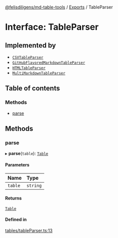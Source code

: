 [@felisdiligens/md-table-tools](../README.md) / [Exports](../modules.md) / TableParser

# Interface: TableParser

## Implemented by

- [`CSVTableParser`](../classes/CSVTableParser.md)
- [`GitHubFlavoredMarkdownTableParser`](../classes/GitHubFlavoredMarkdownTableParser.md)
- [`HTMLTableParser`](../classes/HTMLTableParser.md)
- [`MultiMarkdownTableParser`](../classes/MultiMarkdownTableParser.md)

## Table of contents

### Methods

- [parse](TableParser.md#parse)

## Methods

### parse

▸ **parse**(`table`): [`Table`](../classes/Table.md)

#### Parameters

| Name | Type |
| :------ | :------ |
| `table` | `string` |

#### Returns

[`Table`](../classes/Table.md)

#### Defined in

[tables/tableParser.ts:13](https://github.com/FelisDiligens/md-table-tools/blob/1e1bcfc/src/tables/tableParser.ts#L13)

